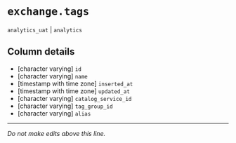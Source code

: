 # `exchange.tags`
`analytics_uat` | `analytics`

## Column details
* [character varying] `id`
* [character varying] `name`
* [timestamp with time zone] `inserted_at`
* [timestamp with time zone] `updated_at`
* [character varying] `catalog_service_id`
* [character varying] `tag_group_id`
* [character varying] `alias`

-------------------------------------------------------------------------------
*Do not make edits above this line.*
